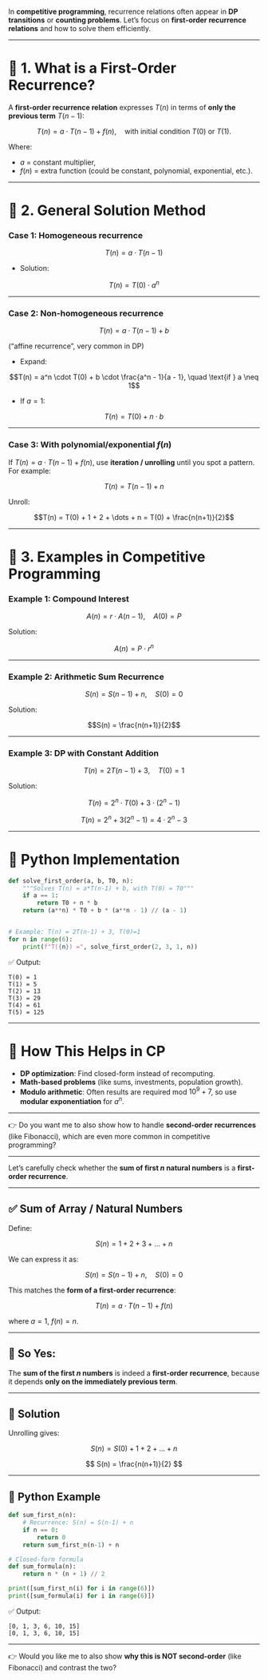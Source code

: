 

In **competitive programming**, recurrence relations often appear in **DP transitions** or **counting problems**.
Let’s focus on **first-order recurrence relations** and how to solve them efficiently.

---

# 📖 1. What is a First-Order Recurrence?

A **first-order recurrence relation** expresses $T(n)$ in terms of **only the previous term** $T(n-1)$:

$$T(n) = a \cdot T(n-1) + f(n), \quad \text{with initial condition } T(0) \text{ or } T(1).$$

Where:

* $a$ = constant multiplier,
* $f(n)$ = extra function (could be constant, polynomial, exponential, etc.).

---

# 🔑 2. General Solution Method

### Case 1: **Homogeneous recurrence**

$$T(n) = a \cdot T(n-1)$$

* Solution:

$$T(n) = T(0) \cdot a^n$$

---

### Case 2: **Non-homogeneous recurrence**

$$T(n) = a \cdot T(n-1) + b$$

(“affine recurrence”, very common in DP)

* Expand:

$$T(n) = a^n \cdot T(0) + b \cdot \frac{a^n - 1}{a - 1}, \quad \text{if } a \neq 1$$

* If $a = 1$:

$$T(n) = T(0) + n \cdot b$$

---

### Case 3: With polynomial/exponential $f(n)$

If $T(n) = a \cdot T(n-1) + f(n)$,
use **iteration / unrolling** until you spot a pattern.
For example:

$$T(n) = T(n-1) + n$$

Unroll:

$$T(n) = T(0) + 1 + 2 + \dots + n = T(0) + \frac{n(n+1)}{2}$$

---

# 📌 3. Examples in Competitive Programming

### Example 1: Compound Interest

$$A(n) = r \cdot A(n-1), \quad A(0) = P$$

Solution:

$$A(n) = P \cdot r^n$$

---

### Example 2: Arithmetic Sum Recurrence

$$S(n) = S(n-1) + n, \quad S(0)=0$$

Solution:

$$S(n) = \frac{n(n+1)}{2}$$

---

### Example 3: DP with Constant Addition

$$T(n) = 2T(n-1) + 3, \quad T(0)=1$$

Solution:

$$T(n) = 2^n \cdot T(0) + 3 \cdot (2^n - 1)$$

$$T(n) = 2^n + 3(2^n - 1) = 4\cdot 2^n - 3$$

---

# 🐍 Python Implementation

```python
def solve_first_order(a, b, T0, n):
    """Solves T(n) = a*T(n-1) + b, with T(0) = T0"""
    if a == 1:
        return T0 + n * b
    return (a**n) * T0 + b * (a**n - 1) // (a - 1)


# Example: T(n) = 2T(n-1) + 3, T(0)=1
for n in range(6):
    print(f"T({n}) =", solve_first_order(2, 3, 1, n))
```

✅ Output:

```
T(0) = 1
T(1) = 5
T(2) = 13
T(3) = 29
T(4) = 61
T(5) = 125
```

---

# 🚀 How This Helps in CP

* **DP optimization**: Find closed-form instead of recomputing.
* **Math-based problems** (like sums, investments, population growth).
* **Modulo arithmetic**: Often results are required mod $10^9+7$, so use **modular exponentiation** for $a^n$.

---

👉 Do you want me to also show how to handle **second-order recurrences** (like Fibonacci), which are even more common in competitive programming?

---

Let’s carefully check whether the **sum of first $n$ natural numbers** is a **first-order recurrence**.

---

## ✅ Sum of Array / Natural Numbers

Define:

$$
S(n) = 1 + 2 + 3 + \dots + n
$$

We can express it as:

$$
S(n) = S(n-1) + n, \quad S(0)=0
$$

This matches the **form of a first-order recurrence**:

$$
T(n) = a \cdot T(n-1) + f(n)
$$

where $a = 1$, $f(n) = n$.

---

## 🔎 So Yes:

The **sum of the first $n$ numbers** is indeed a **first-order recurrence**, because it depends **only on the immediately previous term**.

---

## 🎯 Solution

Unrolling gives:

$$
S(n) = S(0) + 1 + 2 + \dots + n
$$

$$
S(n) = \frac{n(n+1)}{2}
$$

---

## 🐍 Python Example

```python
def sum_first_n(n):
    # Recurrence: S(n) = S(n-1) + n
    if n == 0:
        return 0
    return sum_first_n(n-1) + n

# Closed-form formula
def sum_formula(n):
    return n * (n + 1) // 2

print([sum_first_n(i) for i in range(6)])
print([sum_formula(i) for i in range(6)])
```

✅ Output:

```
[0, 1, 3, 6, 10, 15]
[0, 1, 3, 6, 10, 15]
```

---

👉 Would you like me to also show **why this is NOT second-order** (like Fibonacci) and contrast the two?
